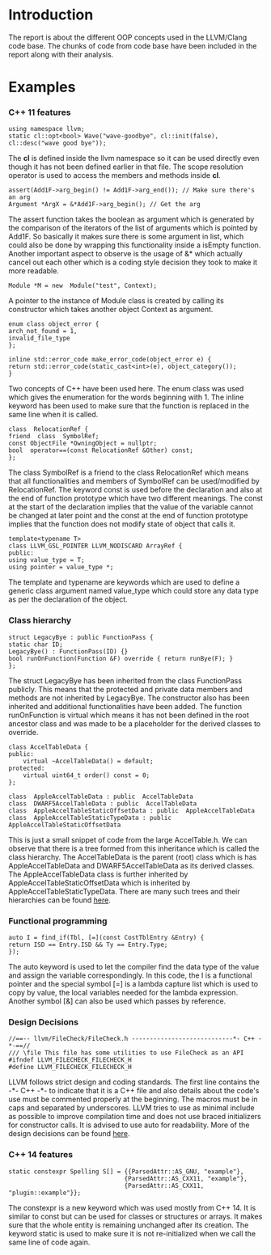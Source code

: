 # Introduction
The report is about the different OOP concepts used in the LLVM/Clang code base. The chunks of code from code base have been included in the report along with their analysis.

# Examples
### C++ 11 features
```
using namespace llvm;		
static cl::opt<bool> Wave("wave-goodbye", cl::init(false),
cl::desc("wave good bye"));
```
The **cl** is defined inside the llvm namespace so it can be used directly even though it has not been defined earlier in that file. The scope resolution operator is used to access the members and methods inside **cl**.
```
assert(Add1F->arg_begin() != Add1F->arg_end()); // Make sure there's an arg
Argument *ArgX = &*Add1F->arg_begin(); // Get the arg
```
The assert function takes the boolean as argument which is generated by the comparison of the iterators of the list of arguments which is pointed by Add1F. So basically it makes sure there is some argument in list, which could also be done by wrapping this functionality inside a isEmpty function. Another important aspect to observe is the usage of &\* which actually cancel out each other which is a coding style decision they took to make it more readable.
```
Module *M = new  Module("test", Context);
```
A pointer to the instance of Module class is created by calling its constructor which takes another object Context as argument. 
```
enum class object_error {
arch_not_found = 1,
invalid_file_type
};

inline std::error_code make_error_code(object_error e) {
return std::error_code(static_cast<int>(e), object_category());
}
```
Two concepts of C++ have been used here. The enum class was used which gives the enumeration for the words beginning with 1. The inline keyword has been used to make sure that the function is replaced in the same line when it is called. 
```
class  RelocationRef {
friend  class  SymbolRef;
const ObjectFile *OwningObject = nullptr;
bool  operator==(const RelocationRef &Other) const;
};
```
The class SymbolRef is a friend to the class RelocationRef which means that all functionalities and members of SymbolRef can be used/modified by RelocationRef. The keyword const is used before the declaration and also at the end of function prototype which have two different meanings. The const at the start of the declaration implies that the value of the variable cannot be changed at later point and the const at the end of function prototype implies that the function does not modify state of object that calls it.
```
template<typename T>
class LLVM_GSL_POINTER LLVM_NODISCARD ArrayRef {
public:
using value_type = T;
using pointer = value_type *;
```
The template and typename are keywords which are used to define a generic class argument named value_type which could store any data type as per the declaration of the object.
### Class hierarchy
```
struct LegacyBye : public FunctionPass {
static char ID;
LegacyBye() : FunctionPass(ID) {}
bool runOnFunction(Function &F) override { return runBye(F); }
};
```
The struct LegacyBye has been inherited from the class FunctionPass publicly. This means that the protected and private data members and methods are not inherited by LegacyBye. The constructor also has been inherited and additional functionalities have been added. The function runOnFunction is virtual which means it has not been defined in the root ancestor class and was made to be a placeholder for the derived classes to override.
```
class AccelTableData {
public:
	virtual ~AccelTableData() = default;
protected:
	virtual uint64_t order() const = 0;
};

class  AppleAccelTableData : public  AccelTableData
class  DWARF5AccelTableData : public  AccelTableData
class  AppleAccelTableStaticOffsetData : public  AppleAccelTableData
class  AppleAccelTableStaticTypeData : public  AppleAccelTableStaticOffsetData
```
This is just a small snippet of code from the large AccelTable.h. We can observe that there is a tree formed from this inheritance which is called the class hierarchy. The AccelTableData is the parent (root) class which is has AppleAccelTableData and DWARF5AccelTableData as its derived classes. The AppleAccelTableData class is further inherited by AppleAccelTableStaticOffsetData which is inherited by AppleAccelTableStaticTypeData. There are many such trees and their hierarchies can be found [here](https://llvm.org/doxygen/hierarchy.html).

### Functional programming
```
auto I = find_if(Tbl, [=](const CostTblEntry &Entry) {
return ISD == Entry.ISD && Ty == Entry.Type;
});
```
The auto keyword is used to let the compiler find the data type of the value and assign the variable correspondingly. In this code, the I is a functional pointer and the special symbol [=] is a lambda capture list which is used to copy by value, the local variables needed for the lambda expression. Another symbol [&] can also be used which passes by reference.
### Design Decisions
```
//==-- llvm/FileCheck/FileCheck.h ----------------------------*- C++ -*-==//
/// \file This file has some utilities to use FileCheck as an API
#ifndef LLVM_FILECHECK_FILECHECK_H
#define LLVM_FILECHECK_FILECHECK_H
```
LLVM follows strict design and coding standards. The first line contains the -\*- C++ -\*- to indicate that it is a C++ file and also details about the code's use must be commented properly at the beginning. The macros must be in caps and separated by underscores. LLVM tries to use as minimal include as possible to improve compilation time and does not use braced initializers for constructor calls. It is advised to use auto for readability. More of the design decisions can be found [here](https://llvm.org/docs/CodingStandards.html).
### C++ 14 features
```
static constexpr Spelling S[] = {{ParsedAttr::AS_GNU, "example"},
								{ParsedAttr::AS_CXX11, "example"},
								{ParsedAttr::AS_CXX11, "plugin::example"}};
```
The constexpr is a new keyword which was used mostly from C++ 14. It is similar to const but can be used for classes or structures or arrays. It makes sure that the whole entity is remaining unchanged after its creation. The keyword static is used to make sure it is not re-initialized when we call the same line of code again.

